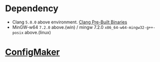 # Dependency
* Clang `5.0.0` above environment. [Clang Pre-Built Binaries](http://releases.llvm.org/download.html)
* MinGW-w64 `7.2.0` above.(win) / mingw 7.2.0 `x86_64-w64-mingw32-g++-posix` above.(linux)

# [ConfigMaker](https://gist.github.com/adahbingee/33e539264dc4e23dbddb5776bf25a1c1)
